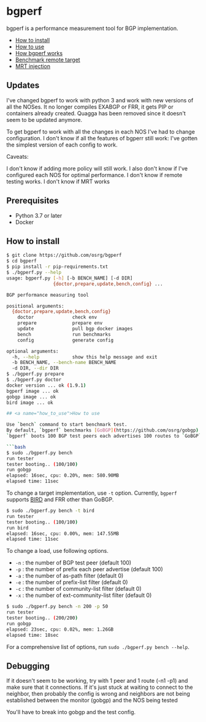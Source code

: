 bgperf
========

bgperf is a performance measurement tool for BGP implementation.

* [How to install](#how_to_install)
* [How to use](#how_to_use)
* [How bgperf works](https://github.com/osrg/bgperf/blob/master/docs/how_bgperf_works.md)
* [Benchmark remote target](https://github.com/osrg/bgperf/blob/master/docs/benchmark_remote_target.md)
* [MRT injection](https://github.com/osrg/bgperf/blob/master/docs/mrt.md)

## Updates
I've changed bgperf to work with python 3 and work with new versions of all the NOSes. It no longer compiles EXABGP or FRR, it gets PIP or containers already created. Quagga has been removed since it doesn't seem to be updated anymore.

To get bgperf to work with all the changes in each NOS I've had to change configuration. I 
don't know if all the features of bgperr still work: I've gotten the simplest version of
each config to work.

Caveats: 

I don't know if adding more policy will still work. 
I also don't know if I've configured each NOS for optimal performance.
I don't know if remote testing works.
I don't know if MRT works


## Prerequisites

* Python 3.7 or later
* Docker

##  <a name="how_to_install">How to install

```bash
$ git clone https://github.com/osrg/bgperf
$ cd bgperf
$ pip install -r pip-requirements.txt
$ ./bgperf.py --help
usage: bgperf.py [-h] [-b BENCH_NAME] [-d DIR]
                 {doctor,prepare,update,bench,config} ...

BGP performance measuring tool

positional arguments:
  {doctor,prepare,update,bench,config}
    doctor              check env
    prepare             prepare env
    update              pull bgp docker images
    bench               run benchmarks
    config              generate config

optional arguments:
  -h, --help            show this help message and exit
  -b BENCH_NAME, --bench-name BENCH_NAME
  -d DIR, --dir DIR
$ ./bgperf.py prepare
$ ./bgperf.py doctor
docker version ... ok (1.9.1)
bgperf image ... ok
gobgp image ... ok
bird image ... ok

## <a name="how_to_use">How to use

Use `bench` command to start benchmark test.
By default, `bgperf` benchmarks [GoBGP](https://github.com/osrg/gobgp).
`bgperf` boots 100 BGP test peers each advertises 100 routes to `GoBGP`.

```bash
$ sudo ./bgperf.py bench
run tester
tester booting.. (100/100)
run gobgp
elapsed: 16sec, cpu: 0.20%, mem: 580.90MB
elapsed time: 11sec
```

To change a target implementation, use `-t` option.
Currently, `bgperf` supports [BIRD](http://bird.network.cz/) and FRR
other than GoBGP.

```bash
$ sudo ./bgperf.py bench -t bird
run tester
tester booting.. (100/100)
run bird
elapsed: 16sec, cpu: 0.00%, mem: 147.55MB
elapsed time: 11sec
```

To change a load, use following options.

* `-n` : the number of BGP test peer (default 100)
* `-p` : the number of prefix each peer advertise (default 100)
* `-a` : the number of as-path filter (default 0)
* `-e` : the number of prefix-list filter (default 0)
* `-c` : the number of community-list filter (default 0)
* `-x` : the number of ext-community-list filter (default 0)

```bash
$ sudo ./bgperf.py bench -n 200 -p 50
run tester
tester booting.. (200/200)
run gobgp
elapsed: 23sec, cpu: 0.02%, mem: 1.26GB
elapsed time: 18sec
```

For a comprehensive list of options, run `sudo ./bgperf.py bench --help`.


## Debugging

If it doesn't seem to be working, try with 1 peer and 1 route (-n1 -p1) and make sure
that it connections. If it's just stuck at waiting to connect to the neighbor, then probably the config is wrong and neighbors are not being established between the monitor (gobgp) and the NOS being tested

You'll have to break into gobgp and the test config.
